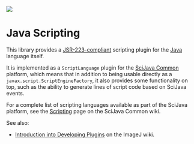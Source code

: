 [![](https://github.com/scijava/scripting-java/actions/workflows/build-main.yml/badge.svg)](https://github.com/scijava/scripting-java/actions/workflows/build-main.yml)

# Java Scripting

This library provides a
[JSR-223-compliant](https://en.wikipedia.org/wiki/Scripting_for_the_Java_Platform)
scripting plugin for the [Java](http://java.oracle.com/) language itself.

It is implemented as a `ScriptLanguage` plugin for the [SciJava
Common](https://github.com/scijava/scijava-common) platform, which means that
in addition to being usable directly as a `javax.script.ScriptEngineFactory`,
it also provides some functionality on top, such as the ability to generate
lines of script code based on SciJava events.

For a complete list of scripting languages available as part of the SciJava
platform, see the
[Scripting](https://github.com/scijava/scijava-common/wiki/Scripting) page on
the SciJava Common wiki.

See also:
* [Introduction into Developing
  Plugins](http://wiki.imagej.net/Introduction_into_Developing_Plugins)
  on the ImageJ wiki.
